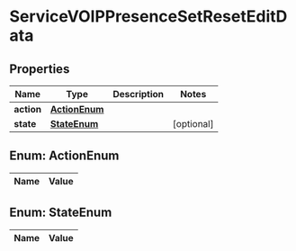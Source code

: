 

# ServiceVOIPPresenceSetResetEditData

## Properties

Name | Type | Description | Notes
------------ | ------------- | ------------- | -------------
**action** | [**ActionEnum**](#ActionEnum) |  | 
**state** | [**StateEnum**](#StateEnum) |  |  [optional]


## Enum: ActionEnum

Name | Value
---- | -----


## Enum: StateEnum

Name | Value
---- | -----




